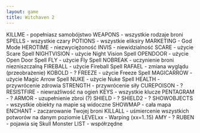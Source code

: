 ```yaml
---
layout: game
title: Witchaven 2
---
```


KILLME 		- popełniasz samobójstwo
WEAPONS 	- wszystkie rodzaje broni
SPELLS 		- wszystkie czary
POTIONS 		- wszystkie eliksiry
MARKETING 	- God Mode
HEROTIME 	- niezwyciężoność
INVIS 		- niewidzialność
SCARE 		- użycie Scare Spell
NIGHTVISION 	- użycie Night Vision Spell
OPENDOOR 	- użycie Open Door Spell
FLY 		- użycie Fly Spell
NOBREAK 	- uczynienie broni niezniszczalną
FIREBALL 	- użycie Fireball Spell
RAFAEL 		- zmiana wyglądu (przeobrażenie)
KOBOLD 		- ?
FREEZE 		- użycie Freeze Spell
MAGICARROW 	- użycie Magic Arrow Spell
NUKE 		- użycie Nuke Spell
HEALTH 		- przywrócenie zdrowia
STRENGTH 	- przywrócenie siły
CUREPOISON 	- ?
RESISTFIRE 	- niewrażliwość na ogień
KEYS 		- wszystkie klucze
PENTAGRAM 	- ?
ARMOR 		- uzupełnienie zbroi (?)
SHIELD 		- ?
SHIELD2 		- ?
SHOWOBJECTS 	- wszystkie obiekty na mapie są widoczne
SHOWMAP 	- cała mapa
ENCHANT 	- zaczarowanie Twojej broni
KILLALL 		- uśmiercenie wszystkich potworów na danym 
poziomie
LEVELxx 		- Warping (xx=1..15)
AMY 		- ?
RUBEN 		- pojawia się Skull Monster
LIST 		- współrzędne
